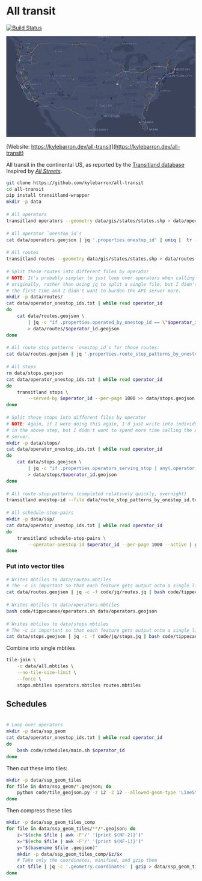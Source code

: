# All transit

[![Build Status](https://travis-ci.org/kylebarron/all-transit.svg?branch=master)](https://travis-ci.org/kylebarron/all-transit)

[![Example Screenshot](assets/overview_screenshot.png)](https://kylebarron.dev/all-transit)

[Website: https://kylebarron.dev/all-transit](https://kylebarron.dev/all-transit)

All transit in the continental US, as reported by the [Transitland
database](https://transit.land) Inspired by [_All
Streets_](https://benfry.com/allstreets/map5.html).

```bash
git clone https://github.com/kylebarron/all-transit
cd all-transit
pip install transitland-wrapper
mkdir -p data

# All operators
transitland operators --geometry data/gis/states/states.shp > data/operators.geojson

# All operator `onestop_id`s
cat data/operators.geojson | jq '.properties.onestop_id' | uniq |  tr -d \" > data/operator_onestop_ids.txt

# All routes
transitland routes --geometry data/gis/states/states.shp > data/routes.geojson

# Split these routes into different files by operator
# NOTE: It's probably simpler to just loop over operators when calling the API
# originally, rather than using jq to split a single file, but I didn't do that
# the first time and I didn't want to burden the API server more.
mkdir -p data/routes/
cat data/operator_onestop_ids.txt | while read operator_id
do
    cat data/routes.geojson \
        | jq -c "if .properties.operated_by_onestop_id == \"$operator_id\" then . else empty end" \
        > data/routes/$operator_id.geojson
done

# All route stop patterns `onestop_id`s for those routes:
cat data/routes.geojson | jq '.properties.route_stop_patterns_by_onestop_id[]' | uniq | tr -d \" > data/route_stop_patterns_by_onestop_id.txt

# All stops
rm data/stops.geojson
cat data/operator_onestop_ids.txt | while read operator_id
do
    transitland stops \
        --served-by $operator_id --per-page 1000 >> data/stops.geojson
done

# Split these stops into different files by operator
# NOTE: Again, if I were doing this again, I'd just write into individual files
# in the above step, but I didn't want to spend more time calling the API
# server.
mkdir -p data/stops/
cat data/operator_onestop_ids.txt | while read operator_id
do
    cat data/stops.geojson \
        | jq -c "if .properties.operators_serving_stop | any(.operator_onestop_id == \"$operator_id\") then . else empty end" \
        > data/stops/$operator_id.geojson
done

# All route-stop-patterns (completed relatively quickly, overnight)
transitland onestop-id --file data/route_stop_patterns_by_onestop_id.txt > data/route-stop-patterns.json

# All schedule-stop-pairs
mkdir -p data/ssp/
cat data/operator_onestop_ids.txt | while read operator_id
do
    transitland schedule-stop-pairs \
        --operator-onestop-id $operator_id --per-page 1000 --active | gzip > data/ssp/$operator_id.json.gz
done
```

### Put into vector tiles

```bash
# Writes mbtiles to data/routes.mbtiles
# The -c is important so that each feature gets output onto a single line
cat data/routes.geojson | jq -c -f code/jq/routes.jq | bash code/tippecanoe/routes.sh

# Writes mbtiles to data/operators.mbtiles
bash code/tippecanoe/operators.sh data/operators.geojson

# Writes mbtiles to data/stops.mbtiles
# The -c is important so that each feature gets output onto a single line
cat data/stops.geojson | jq -c -f code/jq/stops.jq | bash code/tippecanoe/stops.sh
```

Combine into single mbtiles
```bash
tile-join \
    -o data/all.mbtiles \
    --no-tile-size-limit \
    --force \
    stops.mbtiles operators.mbtiles routes.mbtiles
```

## Schedules

```bash

# Loop over operators
mkdir -p data/ssp_geom
cat data/operator_onestop_ids.txt | while read operator_id
do
    bash code/schedules/main.sh $operator_id
done
```

Then cut these into tiles:
```bash
mkdir -p data/ssp_geom_tiles
for file in data/ssp_geom/*.geojson; do
    python code/tile_geojson.py -z 12 -Z 12 --allowed-geom-type 'LineString' -d data/ssp_geom_tiles $file
done
```

Then compress these tiles
```bash
mkdir -p data/ssp_geom_tiles_comp
for file in data/ssp_geom_tiles/**/*.geojson; do
    z="$(echo $file | awk -F'/' '{print $(NF-2)}')"
    x="$(echo $file | awk -F'/' '{print $(NF-1)}')"
    y="$(basename $file .geojson)"
    mkdir -p data/ssp_geom_tiles_comp/$z/$x
    # Take only the coordinates, minified, and gzip them
    cat $file | jq -c '.geometry.coordinates' | gzip > data/ssp_geom_tiles_comp/$z/$x/$y.json.gz
done
```
